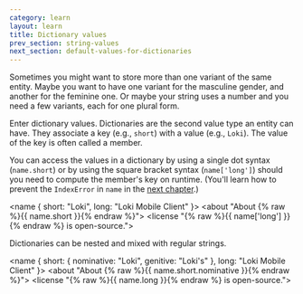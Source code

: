 ```yaml
---
category: learn
layout: learn
title: Dictionary values
prev_section: string-values
next_section: default-values-for-dictionaries
---
```


Sometimes you might want to store more than one variant of the same entity.  Maybe you want to have one variant for the masculine gender, and another for the feminine one.  Or maybe your string uses a number and you need a few variants, each for one plural form.

Enter dictionary values.  Dictionaries are the second value type an entity can have.  They associate a key (e.g., `short`) with a value (e.g., `Loki`).  The value of the key is often called a member.

You can access the values in a dictionary by using a single dot syntax (`name.short`) or by using the square bracket syntax (`name['long']`) should you need to compute the member's key on runtime.
(You'll learn how to prevent the `IndexError` in `name` in the <a href="{% post_url 2012-07-04-default-values-for-dictionaries %}">next chapter</a>.)

<div class="editor sourceEditor height5"
  id="sourceEditor1"
  data-source="sourceEditor1"
  data-output="output1"
>&lt;name {
  short: "Loki",
  long: "Loki Mobile Client"
}&gt;
&lt;about "About {% raw %}{{ name.short }}{% endraw %}"&gt;
&lt;license "{% raw %}{{ name['long'] }}{% endraw %} is open-source."&gt;
</div>
<dl id="output1">
</dl>

Dictionaries can be nested and mixed with regular strings.

<div class="editor sourceEditor height5"
  id="sourceEditor2"
  data-source="sourceEditor2"
  data-output="output2"
>&lt;name {
  short: {
    nominative: "Loki",
    genitive: "Loki's"
  },
  long: "Loki Mobile Client"
}&gt;
&lt;about "About {% raw %}{{ name.short.nominative }}{% endraw %}"&gt;
&lt;license "{% raw %}{{ name.long }}{% endraw %} is open-source."&gt;
</div>
<dl id="output2">
</dl>
